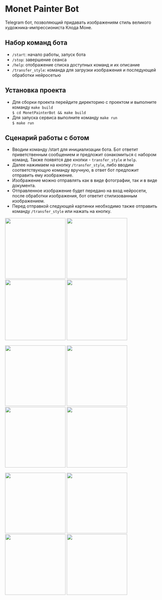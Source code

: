 # Monet Painter Bot

Telegram бот, позволяющий придавать изображениям стиль великого художника-импрессиониста Клода Моне.

## Набор команд бота

* `/start`: начало работы, запуск бота
* `/stop`: завершение сеанса
* `/help`: отображение списка доступных команд и их описание
* `/transfer_style`: команда для загрузки изображения и последующей обработки нейросетью

## Установка проекта

* Для сборки проекта перейдите директорию с проектом и
выполните команду `make build`  
  `$ cd MonetPainterBot && make build`
* Для запуска сервиса выполните команду `make run`  
  `$ make run`

## Сценарий работы с ботом

* Вводим команду /start для инициализации бота.
Бот ответит приветственным сообщением и предложит ознакомиться
с набором команд. Также появятся две кнопки - `transfer_style` и `help`.
* Далее нажимаем на кнопку `/transfer_style`, либо вводим соответствующую 
команду вручную, в ответ бот предложит отправить ему изображение.
* Изображение можно отправлять как в виде фотографии, так и в виде документа.
* Отправленное изображение будет передано на вход нейросети,
после обработки изображения, бот ответит стилизованным изображением.
* Перед отправкой следующей картинки необходимо 
также отправить команду `/transfer_style` или нажать на кнопку.
<p>
<img src="https://github.com/hexangel1/TransferStyleBot/blob/main/screenshots/screenshot1.png" width="200" />
<img src="https://github.com/hexangel1/TransferStyleBot/blob/main/screenshots/screenshot2.png" width="200" />
<img src="https://github.com/hexangel1/TransferStyleBot/blob/main/screenshots/screenshot3.png" width="200" />
<img src="https://github.com/hexangel1/TransferStyleBot/blob/main/screenshots/screenshot4.png" width="200" />
</p>
<p>
<img src="https://github.com/hexangel1/TransferStyleBot/blob/main/screenshots/screenshot1.png" width="200" />
<img src="https://github.com/hexangel1/TransferStyleBot/blob/main/screenshots/screenshot2.png" width="200" />
<img src="https://github.com/hexangel1/TransferStyleBot/blob/main/screenshots/screenshot3.png" width="200" />
<img src="https://github.com/hexangel1/TransferStyleBot/blob/main/screenshots/screenshot4.png" width="200" />
</p>
<p>
<img src="https://github.com/hexangel1/TransferStyleBot/blob/main/screenshots/screenshot1.png" width="200" />
<img src="https://github.com/hexangel1/TransferStyleBot/blob/main/screenshots/screenshot2.png" width="200" />
<img src="https://github.com/hexangel1/TransferStyleBot/blob/main/screenshots/screenshot3.png" width="200" />
<img src="https://github.com/hexangel1/TransferStyleBot/blob/main/screenshots/screenshot4.png" width="200" />
</p>
